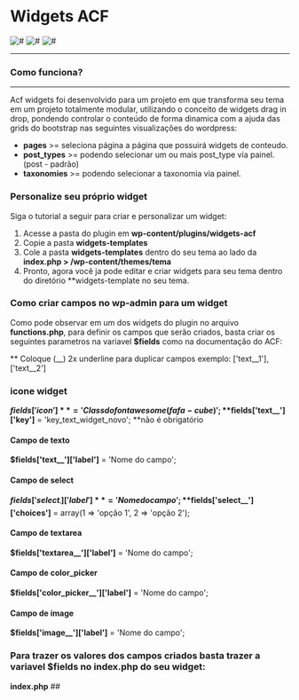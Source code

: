 # Widgets ACF
![#](https://img.shields.io/badge/release-v1.0.0-blue.svg?style=flat-square)
![#](https://img.shields.io/badge/Front--end-50%25-brightgreen.svg?style=flat-square)
![#](https://img.shields.io/badge/Back--end-90%25-yellow.svg?style=flat-square)

---
### Como funciona?
---

Acf widgets foi desenvolvido para um projeto em que transforma seu tema em um projeto totalmente modular, utilizando o conceito de widgets drag in drop, pondendo controlar o conteúdo de forma dinamica com a ajuda das grids do bootstrap nas seguintes visualizações do wordpress:

* **pages** >= seleciona página a página que possuirá widgets de conteudo.
* **post_types** >= podendo selecionar um ou mais post_type via painel. (post - padrão)
* **taxonomies** >= podendo selecionar a taxonomia via painel.


### Personalize seu próprio widget

Siga o tutorial a seguir para criar e personalizar um widget:

1. Acesse a pasta do plugin em **wp-content/plugins/widgets-acf**
2. Copie a pasta **widgets-templates**
3. Cole a pasta **widgets-templates** dentro do seu tema ao lado da **index.php > /wp-content/themes/tema**
4. Pronto, agora você ja pode editar e criar widgets para seu tema dentro do diretório **widgets-template no seu tema.

### Como criar campos no wp-admin para um widget
Como pode observar em um dos widgets do plugin no arquivo **functions.php**, para definir os campos que serão criados, basta criar os seguintes parametros na variavel **$fields** como na documentação do ACF:

** Coloque (__) 2x underline para duplicar campos exemplo: ['text__1'], ['text__2']

### icone widget
**$fields['icon']** = 'Class do font awesome (fa fa-cube)';
**$fields['text__']['key']** = 'key_text_widget_novo'; **não é obrigatório

#### Campo de texto
**$fields['text__']['label']** = 'Nome do campo';

#### Campo de select
**$fields['select__']['label']** = 'Nome do campo';
**$fields['select__']['choices']** = array(1 => 'opção 1', 2 => 'opção 2');

#### Campo de textarea
**$fields['textarea__']['label']** = 'Nome do campo';

#### Campo de color_picker
**$fields['color_picker__']['label']** = 'Nome do campo';

#### Campo de image
**$fields['image__']['label']** = 'Nome do campo';


### Para trazer os valores dos campos criados basta trazer a variavel $fields no index.php do seu widget:

**index.php**
##<?php var_dump(**$fields**); ?>

